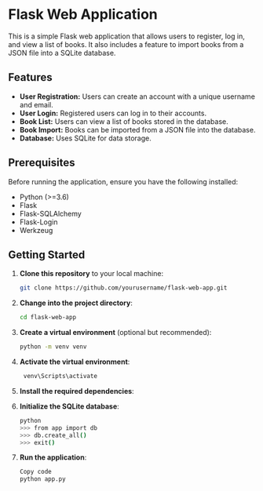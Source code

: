 # Flask Web Application

This is a simple Flask web application that allows users to register, log in, and view a list of books. It also includes a feature to import books from a JSON file into a SQLite database.

## Features

- **User Registration:** Users can create an account with a unique username and email.
- **User Login:** Registered users can log in to their accounts.
- **Book List:** Users can view a list of books stored in the database.
- **Book Import:** Books can be imported from a JSON file into the database.
- **Database:** Uses SQLite for data storage.

## Prerequisites

Before running the application, ensure you have the following installed:

- Python (>=3.6)
- Flask
- Flask-SQLAlchemy
- Flask-Login
- Werkzeug

## Getting Started

1. **Clone this repository** to your local machine:

   ```bash
   git clone https://github.com/yourusername/flask-web-app.git
2. **Change into the project directory**:
   ```bash
   cd flask-web-app
3. **Create a virtual environment** (optional but recommended):
    ```bash
    python -m venv venv
4. **Activate the virtual environment**:
      ```bash
       venv\Scripts\activate

  5. **Install the required dependencies**:

  6. **Initialize the SQLite database**:

      ```bash
      python
      >>> from app import db
      >>> db.create_all()
      >>> exit()
  7. **Run the application**:

      ```bash
      Copy code
      python app.py
